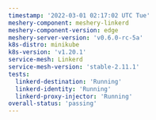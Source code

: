 ```yaml
---
timestamp: '2022-03-01 02:17:02 UTC Tue'
meshery-component: meshery-linkerd
meshery-component-version: edge
meshery-server-version: 'v0.6.0-rc-5a'
k8s-distro: minikube
k8s-version: 'v1.20.1'
service-mesh: Linkerd
service-mesh-version: 'stable-2.11.1'
tests:
  linkerd-destination: 'Running'
  linkerd-identity: 'Running'
  linkerd-proxy-injector: 'Running'
overall-status: 'passing'
---
```

